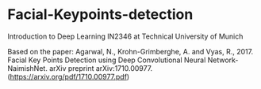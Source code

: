 # Facial-Keypoints-detection

Introduction to Deep Learning IN2346 at Technical University of Munich 

Based on the paper: Agarwal, N., Krohn-Grimberghe, A. and Vyas, R., 2017. Facial Key Points Detection using Deep Convolutional Neural Network-NaimishNet. arXiv preprint arXiv:1710.00977.  (https://arxiv.org/pdf/1710.00977.pdf)


